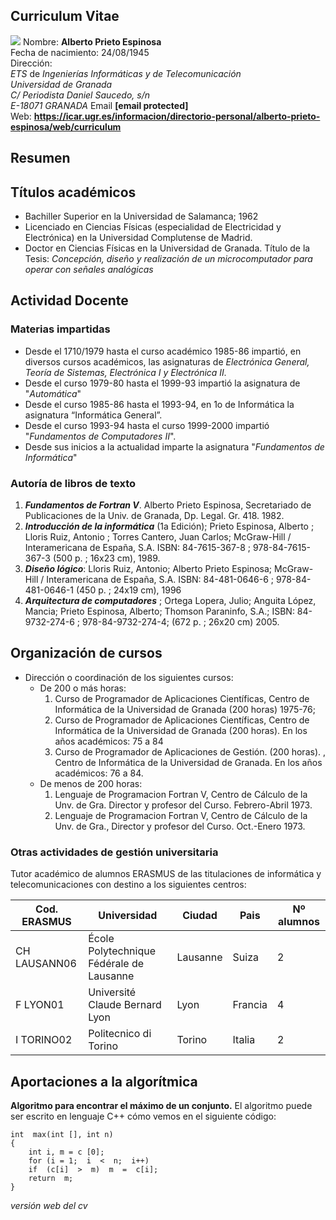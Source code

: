 ﻿
## Curriculum Vitae
![](https://upload.wikimedia.org/wikipedia/commons/thumb/2/2b/Aprieto_2009.jpeg/220px-Aprieto_2009.jpeg)
Nombre: **Alberto Prieto Espinosa**  
Fecha de nacimiento: 24/08/1945  
Dirección:  
_ETS_ de _Ingenierías Informáticas y de Telecomunicación_  
_Universidad de Granada_  
_C/ Periodista Daniel Saucedo, s/n_  
_E-18071 GRANADA_
Email **[email protected]**  
Web: **https://icar.ugr.es/informacion/directorio-personal/alberto-prieto-espinosa/web/curriculum**  


## Resumen

## Títulos académicos
* Bachiller Superior en la Universidad de Salamanca; 1962  
* Licenciado en Ciencias Físicas (especialidad de Electricidad y Electrónica) en la Universidad Complutense de Madrid.  
* Doctor en Ciencias Físicas en la Universidad de Granada. Título de la Tesis: _Concepción, diseño y realización de un microcomputador para operar con señales analógicas_  

## Actividad Docente

### Materias impartidas
* Desde el 1710/1979 hasta el curso académico 1985-86 impartió, en diversos cursos académicos, las asignaturas de *Electrónica General, Teoría de Sistemas, Electrónica I y Electrónica II.*  
* Desde el curso 1979-80 hasta el 1999-93 impartió la asignatura de "*Automática*"  
* Desde el curso 1985-86 hasta el 1993-94, en 1o de Informática la asignatura “Informática General”.  
* Desde el curso 1993-94 hasta el curso 1999-2000 impartió "*Fundamentos de Computadores II*".
* Desde sus inicios a la actualidad imparte la asignatura "*Fundamentos de Informática*"  

### Autoría de libros de texto
1.  _**Fundamentos de Fortran V**_. Alberto Prieto Espinosa, Secretariado de Publicaciones de la Univ. de Granada, Dp. Legal. Gr. 418. 1982.  
2. _**Introducción de la informática**_ (1a Edición); Prieto Espinosa, Alberto ; Lloris Ruiz, Antonio ; Torres Cantero, Juan Carlos; McGraw-Hill /
Interamericana de España, S.A. ISBN: 84-7615-367-8 ; 978-84-7615-367-3 (500 p. ; 16x23 cm), 1989.  
3. _**Diseño lógico**_: Lloris Ruiz, Antonio; Alberto Prieto Espinosa; McGraw-Hill / Interamericana de España, S.A. ISBN: 84-481-0646-6 ;
978-84-481-0646-1 (450 p. ; 24x19 cm), 1996  
4. _**Arquitectura de computadores**_ ; Ortega Lopera, Julio; Anguita López, Mancia; Prieto Espinosa, Alberto; Thomson Paraninfo, S.A.;
ISBN: 84-9732-274-6 ; 978-84-9732-274-4; (672 p. ; 26x20 cm) 2005.  

## Organización de cursos
* Dirección o coordinación de los siguientes cursos:
    * De 200 o más horas:
        1. Curso de Programador de Aplicaciones Científicas, Centro de Informática de la Universidad de Granada (200 horas)
1975-76;  
        2. Curso de Programador de Aplicaciones Científicas, Centro de Informática de la Universidad de Granada (200 horas). En los
años académicos: 75 a 84  
         3. Curso de Programador de Aplicaciones de Gestión. (200 horas). , Centro de Informática de la Universidad de Granada. En
los años académicos: 76 a 84.
    * De menos de 200 horas:
        1. Lenguaje de Programacion Fortran V, Centro de Cálculo de la Unv. de Gra. Director y profesor del Curso. Febrero-Abril 1973.  
        2. Lenguaje de Programacion Fortran V, Centro de Cálculo de la Unv. de Gra., Director y profesor del Curso. Oct.-Enero 1973.  
        
### Otras actividades de gestión universitaria

Tutor académico de alumnos ERASMUS de las titulaciones de informática y telecomunicaciones con destino a los siguientes centros:  

| **Cod. ERASMUS**| Universidad | Ciudad | Pais| Nº alumnos| 
| --- | --- | --- | --- | ---|
| CH LAUSANN06 | École Polytechnique Fédérale de Lausanne|Lausanne| Suiza| 2
| F LYON01 | Université Claude Bernard Lyon| Lyon| Francia | 4
| I TORINO02 | Politecnico di Torino | Torino| Italia | 2

## Aportaciones a la algorítmica

**Algoritmo para encontrar el máximo de un conjunto.** El algoritmo puede ser escrito en lenguaje C++ cómo vemos en el siguiente código:  
~~~
int  max(int [], int n)
{
	int i, m = c [0];
	for (i = 1;  i  <  n;  i++)
	if  (c[i]  >  m)  m  =  c[i];
	return  m;
}
~~~

_versión web del cv_
